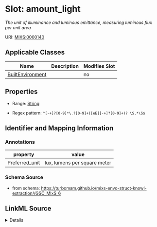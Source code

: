 # Slot: amount_light


_The unit of illuminance and luminous emittance, measuring luminous flux per unit area_



URI: [MIXS:0000140](https://w3id.org/mixs/0000140)



<!-- no inheritance hierarchy -->




## Applicable Classes

| Name | Description | Modifies Slot |
| --- | --- | --- |
[BuiltEnvironment](BuiltEnvironment.md) |  |  no  |







## Properties

* Range: [String](String.md)

* Regex pattern: `^[-+]?[0-9]*\.?[0-9]+([eE][-+]?[0-9]+)? \S.*\S$`





## Identifier and Mapping Information





### Annotations

| property | value |
| --- | --- |
| Preferred_unit | lux, lumens per square meter |



### Schema Source


* from schema: https://turbomam.github.io/mixs-envo-struct-knowl-extraction//GSC_MIxS_6




## LinkML Source

<details>
```yaml
name: amount_light
annotations:
  Preferred_unit:
    tag: Preferred_unit
    value: lux, lumens per square meter
description: The unit of illuminance and luminous emittance, measuring luminous flux
  per unit area
title: amount of light
notes:
- light
from_schema: https://turbomam.github.io/mixs-envo-struct-knowl-extraction//GSC_MIxS_6
rank: 1000
slot_uri: MIXS:0000140
multivalued: false
alias: amount_light
domain_of:
- BuiltEnvironment
range: string
required: false
recommended: false
pattern: ^[-+]?[0-9]*\.?[0-9]+([eE][-+]?[0-9]+)? \S.*\S$

```
</details>